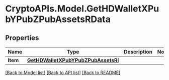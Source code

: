 # CryptoAPIs.Model.GetHDWalletXPubYPubZPubAssetsRData

## Properties

Name | Type | Description | Notes
------------ | ------------- | ------------- | -------------
**Item** | [**GetHDWalletXPubYPubZPubAssetsRI**](GetHDWalletXPubYPubZPubAssetsRI.md) |  | 

[[Back to Model list]](../README.md#documentation-for-models) [[Back to API list]](../README.md#documentation-for-api-endpoints) [[Back to README]](../README.md)


